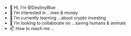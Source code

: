 - 👋 Hi, I’m @DestinyBlue
- 👀 I’m interested in ...men & money
- 🌱 I’m currently learning ...about crypto investing
- 💞️ I’m looking to collaborate on ...saving humans & animals
- 📫 How to reach me ...

<!---
DestinyBlue/DestinyBlue is a ✨ special ✨ repository because its `README.md` (this file) appears on your GitHub profile.
You can click the Preview link to take a look at your changes.
--->
